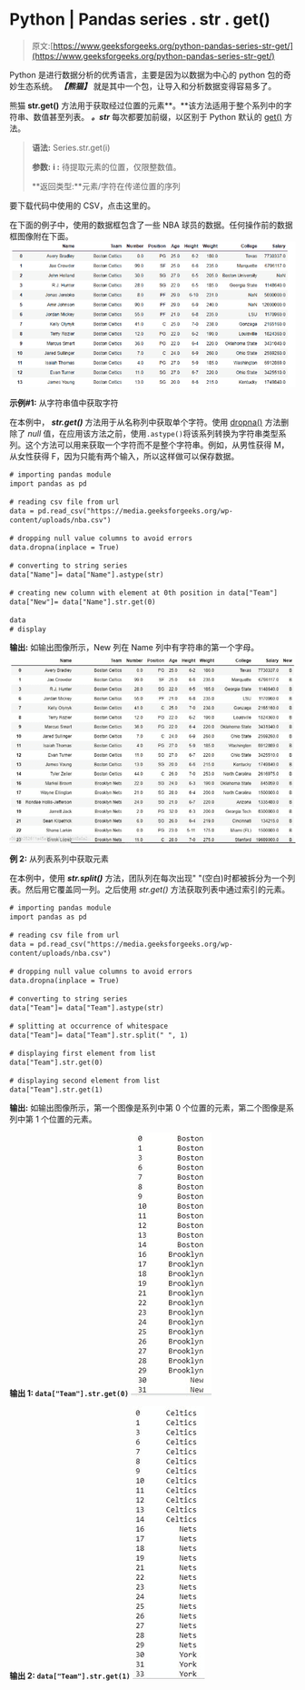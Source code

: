 # Python | Pandas series . str . get()

> 原文:[https://www.geeksforgeeks.org/python-pandas-series-str-get/](https://www.geeksforgeeks.org/python-pandas-series-str-get/)

Python 是进行数据分析的优秀语言，主要是因为以数据为中心的 python 包的奇妙生态系统。 ***【熊猫】*** 就是其中一个包，让导入和分析数据变得容易多了。

熊猫 **str.get()** 方法用于获取经过位置的元素**。**该方法适用于整个系列中的字符串、数值甚至列表。 ***。str*** 每次都要加前缀，以区别于 Python 默认的 [get()](https://www.geeksforgeeks.org/get-method-dictionaries-python/) 方法。

> **语法:** Series.str.get(i)
> 
> **参数:**
> **i :** 待提取元素的位置，仅限整数值。
> 
> **返回类型:**元素/字符在传递位置的序列

要下载代码中使用的 CSV，点击这里的。

在下面的例子中，使用的数据框包含了一些 NBA 球员的数据。任何操作前的数据框图像附在下面。
![](img/059440a9724a31605af091e2c484fb0c.png)

**示例#1:** 从字符串值中获取字符

在本例中， ***str.get()*** 方法用于从名称列中获取单个字符。使用 [dropna()](https://www.geeksforgeeks.org/python-pandas-dataframe-dropna/) 方法删除了 *null* 值，在应用该方法之前，使用`.astype()`将该系列转换为字符串类型系列。这个方法可以用来获取一个字符而不是整个字符串。例如，从男性获得 M，从女性获得 F，因为只能有两个输入，所以这样做可以保存数据。

```
# importing pandas module 
import pandas as pd

# reading csv file from url 
data = pd.read_csv("https://media.geeksforgeeks.org/wp-content/uploads/nba.csv")

# dropping null value columns to avoid errors
data.dropna(inplace = True)

# converting to string series
data["Name"]= data["Name"].astype(str)

# creating new column with element at 0th position in data["Team"]
data["New"]= data["Name"].str.get(0)

data
# display
```

**输出:**
如输出图像所示，New 列在 Name 列中有字符串的第一个字母。![](img/59197dff0db114bcbb5958620f97d31e.png)

**例 2:** 从列表系列中获取元素

在本例中，使用 ***str.split()*** 方法，团队列在每次出现" "(空白)时都被拆分为一个列表。然后用它覆盖同一列。之后使用 *str.get()* 方法获取列表中通过索引的元素。

```
# importing pandas module 
import pandas as pd

# reading csv file from url 
data = pd.read_csv("https://media.geeksforgeeks.org/wp-content/uploads/nba.csv")

# dropping null value columns to avoid errors
data.dropna(inplace = True)

# converting to string series
data["Team"]= data["Team"].astype(str)

# splitting at occurrence of whitespace
data["Team"]= data["Team"].str.split(" ", 1)

# displaying first element from list
data["Team"].str.get(0)

# displaying second element from list
data["Team"].str.get(1)
```

**输出:**
如输出图像所示，第一个图像是系列中第 0 个位置的元素，第二个图像是系列中第 1 个位置的元素。

**输出 1: `data["Team"].str.get(0)`**
![](img/c2b014a6878fadce68dc02f4fe68e655.png)

**输出 2: `data["Team"].str.get(1)`**
![](img/f5b68b2ca37f5899be7baa1991ea2c3e.png)